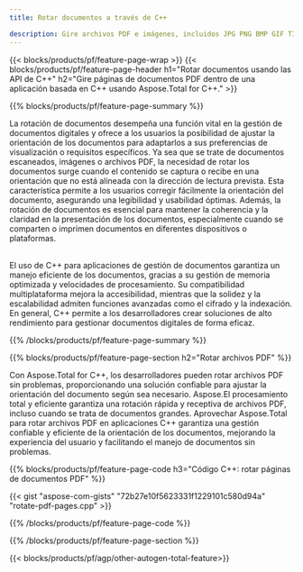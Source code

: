 ```yaml
---
title: Rotar documentos a través de C++ 

description: Gire archivos PDF e imágenes, incluidos JPG PNG BMP GIF TIFF SVG a través de su aplicación C++.
---
```


{{< blocks/products/pf/feature-page-wrap >}}
{{< blocks/products/pf/feature-page-header h1="Rotar documentos usando las API de C++" h2="Gire páginas de documentos PDF dentro de una aplicación basada en C++ usando Aspose.Total for C++." >}}

{{% blocks/products/pf/feature-page-summary %}}

La rotación de documentos desempeña una función vital en la gestión de documentos digitales y ofrece a los usuarios la posibilidad de ajustar la orientación de los documentos para adaptarlos a sus preferencias de visualización o requisitos específicos. Ya sea que se trate de documentos escaneados, imágenes o archivos PDF, la necesidad de rotar los documentos surge cuando el contenido se captura o recibe en una orientación que no está alineada con la dirección de lectura prevista. Esta característica permite a los usuarios corregir fácilmente la orientación del documento, asegurando una legibilidad y usabilidad óptimas. Además, la rotación de documentos es esencial para mantener la coherencia y la claridad en la presentación de los documentos, especialmente cuando se comparten o imprimen documentos en diferentes dispositivos o plataformas. <br /><br />

El uso de C++ para aplicaciones de gestión de documentos garantiza un manejo eficiente de los documentos, gracias a su gestión de memoria optimizada y velocidades de procesamiento. Su compatibilidad multiplataforma mejora la accesibilidad, mientras que la solidez y la escalabilidad admiten funciones avanzadas como el cifrado y la indexación. En general, C++ permite a los desarrolladores crear soluciones de alto rendimiento para gestionar documentos digitales de forma eficaz.

{{% /blocks/products/pf/feature-page-summary  %}}


{{% blocks/products/pf/feature-page-section  h2="Rotar archivos PDF" %}}

Con Aspose.Total for C++, los desarrolladores pueden rotar archivos PDF sin problemas, proporcionando una solución confiable para ajustar la orientación del documento según sea necesario. Aspose.El procesamiento total y eficiente garantiza una rotación rápida y receptiva de archivos PDF, incluso cuando se trata de documentos grandes. Aprovechar Aspose.Total para rotar archivos PDF en aplicaciones C++ garantiza una gestión confiable y eficiente de la orientación de los documentos, mejorando la experiencia del usuario y facilitando el manejo de documentos sin problemas.

{{% blocks/products/pf/feature-page-code h3="Código C++: rotar páginas de documentos PDF" %}}

{{< gist "aspose-com-gists" "72b27e10f5623331f1229101c580d94a" "rotate-pdf-pages.cpp" >}}

{{% /blocks/products/pf/feature-page-code  %}}

{{% /blocks/products/pf/feature-page-section %}}

{{< blocks/products/pf/agp/other-autogen-total-feature>}}